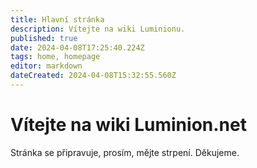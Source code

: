 ```yaml
---
title: Hlavní stránka
description: Vítejte na wiki Luminionu.
published: true
date: 2024-04-08T17:25:40.224Z
tags: home, homepage
editor: markdown
dateCreated: 2024-04-08T15:32:55.560Z
---
```


# Vítejte na wiki Luminion.net
Stránka se připravuje, prosím, mějte strpení. Děkujeme.
